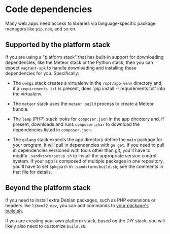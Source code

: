 # Code dependencies

Many web apps need access to libraries via language-specific package
managers like `pip`, `npm`, and so on.

## Supported by the platform stack

If you are using a "platform stack" that has built-in support for
downloading dependencies, like the Meteor stack or the Python stack,
then you can expect `vagrant-spk` to handle downloading and installing
these dependencies for you. Specifically:

* The `uwsgi` stack creates a virtualenv in the `/opt/app-venv` directory and,
if a `requirements.txt` is present, does `pip install -r requirements.txt'
into the virtualenv.

* The `meteor` stack uses the `meteor build` process to create a
Meteor bundle.

* The `lemp` (PHP) stack looks for `composer.json` in the app
directory and, if present, downloads and runs `composer.phar`
to download the dependencies listed in `composer.json`.

* The `golang` stack expects the app directory define the `main` package
for your program. It will pull in dependencies with `go get`. If you
need to pull in dependencies versioned with tools other than git,
you'll have to modify `.sandstorm/setup.sh` to install the appropriate
version control system. If your app is composed of multiple packages in
one repository, you'll have to set `$pkgpath` in `.sandstorm/build.sh`;
see the comments in that file for details.

## Beyond the platform stack

If you need to install extra Debian packages, such as PHP extensions
or headers like `libxml2-dev`, you can add commands to [your package's
build.sh](customizing.md#buildsh).

If you are creating your own platform stack, based on the DIY stack,
you will likely also need to customize `build.sh`.
